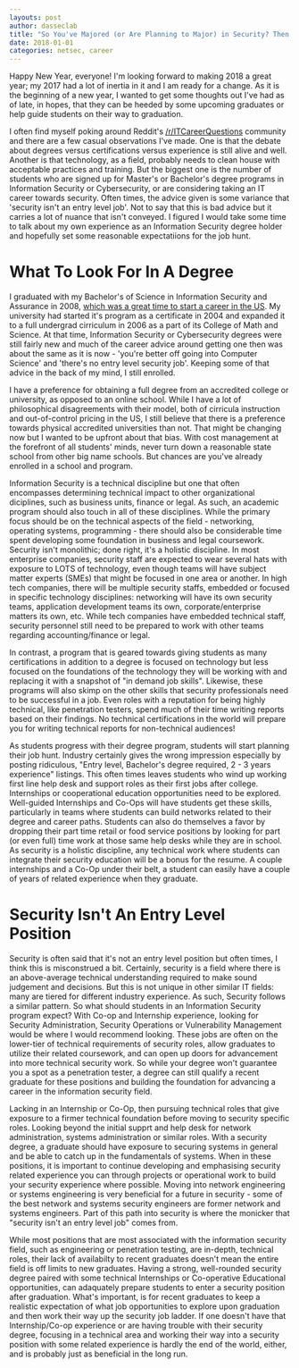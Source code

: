 ```yaml
---
layouts: post
author: dasseclab
title: "So You've Majored (or Are Planning to Major) in Security? Then What?"
date: 2018-01-01
categories: netsec, career
---
```

Happy New Year, everyone! I'm looking forward to making 2018 a great year; my 2017 had a lot of inertia in it and I am ready for a change. As it is the beginning of a new year, I wanted to get some thoughts out I've had as of late, in hopes, that they can be heeded by some upcoming graduates or help guide students on their way to graduation.

I often find myself poking around Reddit's [/r/ITCareerQuestions](https://www.reddit.com/r/ITCareerQuestions/) community and there are a few casual observations I've made. One is that the debate about degrees versus certifications versus experience is still alive and well. Another is that technology, as a field, probably needs to clean house with acceptable practices and training. But the biggest one is the number of students who are signed up for Master's or Bachelor's degree programs in Information Security or Cybersecurity, or are considering taking an IT career towards security. Often times, the advice given is some variance that 'security isn't an entry level job'. Not to say that this is bad advice but it carries a lot of nuance that isn't conveyed. I figured I would take some time to talk about my own experience as an Information Security degree holder and hopefully set some reasonable expectatiions for the job hunt.

# What To Look For In A Degree
I graduated with my Bachelor's of Science in Information Security and Assurance in 2008, [which was a great time to start a career in the US](https://en.wikipedia.org/wiki/Great_Recession). My university had started it's program as a certificate in 2004 and expanded it to a full undergrad cirriculum in 2006 as a part of its College of Math and Science. At that time, Information Security or Cybersecurity degrees were still fairly new and much of the career advice around getting one then was about the same as it is now - 'you're better off going into Computer Science' and 'there's no entry level security job'. Keeping some of that advice in the back of my mind, I still enrolled.

I have a preference for obtaining a full degree from an accredited college or university, as opposed to an online school. While I have a lot of philosophical disagreements with their model, both of cirricula instruction and out-of-control pricing in the US, I still believe that there is a preference towards physical accredited universities than not. That might be changing now but I wanted to be upfront about that bias. With cost management at the forefront of all students' minds, never turn down a reasonable state school from other big name schools. But chances are you've already enrolled in a school and program.

Information Security is a technical discipline but one that often encompasses determining technical impact to other organizational diciplines, such as business units, finance or legal. As such, an academic program should also touch in all of these disciplines. While the primary focus should be on the technical aspects of the field - networking, operating systems, programming - there should also be considerable time spent developing some foundation in business and legal coursework. Security isn't monolithic; done right, it's a holistic discipline. In most enterprise companies, security staff are expected to wear several hats with exposure to LOTS of technology, even though teams will have subject matter experts (SMEs) that might be focused in one area or another. In high tech companies, there will be multiple security staffs, embedded or focused in specific technology disciplines: networking will have its own security teams, application development teams its own, corporate/enterprise matters its own, etc. While tech companies have embedded technical staff, security personnel still need to be prepared to work with other teams regarding accounting/finance or legal.

In contrast, a program that is geared towards giving students as many certifications in addition to a degree is focused on technology but less focused on the foundations of the technology they will be working with and replacing it with a snapshot of "in demand job skills". Likewise, these programs will also skimp on the other skills that security professionals need to be successful in a job. Even roles with a reputation for being highly technical, like penetration testers, spend much of their time writing reports based on their findings. No technical certifications in the world will prepare you for writing technical reports for non-technical audiences!

As students progress with their degree program, students will start planning their job hunt. Industry certainly gives the wrong impression especially by posting ridiculous, "Entry level, Bachelor's degree required, 2 - 3 years experience" listings. This often times leaves students who wind up working first line help desk and support roles as their first jobs after college. Internships or cooperational education opportunities need to be explored. Well-guided Internships and Co-Ops will have students get these skills, particularly in teams where students can build networks related to their degree and career paths. Students can also do themselves a favor by dropping their part time retail or food service positions by looking for part (or even full) time work at those same help desks while they are in school. As security is a holistic discipline, any technical work where students can integrate their security education will be a bonus for the resume. A couple internships and a Co-Op under their belt, a student can easily have a couple of years of related experience when they graduate.

# Security Isn't An Entry Level Position
Security is often said that it's not an entry level position but often times, I think this is misconstrued a bit. Certainly, security is a field where there is an above-average technical understanding required to make sound judgement and decisions. But this is not unique in other similar IT fields: many are tiered for different industry experience. As such, Security follows a similar pattern. So what should students in an Information Security program expect? With Co-op and Internship experience, looking for Security Administration, Security Operations or Vulnerability Management would be where I would recommend looking. These jobs are often on the lower-tier of technical requirements of security roles, allow graduates to utilize their related coursework, and can open up doors for advancement into more technical security work. So while your degree won't guarantee you a spot as a penetration tester, a degree can still qualify a recent graduate for these positions and building the foundation for advancing a career in the information security field.

Lacking in an Internship or Co-Op, then pursuing technical roles that give exposure to a firmer technical foundation before moving to security specific roles. Looking beyond the initial supprt and help desk for network administration, systems administration or similar roles. With a security degree, a graduate should have exposure to securing systems in general and be able to catch up in the fundamentals of systems. When in these positions, it is important to continue developing and emphasising security related experience you can through projects or operational work to build your security experience where possible. Moving into network engineering or systems engineering is very beneficial for a future in security - some of the best network and systems security engineers are former network and systems engineers. Part of this path into security is where the monicker that "security isn't an entry level job" comes from.

While most positions that are most associated with the information security field, such as engineering or penetration testing, are in-depth, technical roles, their lack of availabilty to recent graduates doesn't mean the entire field is off limits to new graduates. Having a strong, well-rounded security degree paired with some technical Internships or Co-operative Educational opportunities, can adaquately prepare students to enter a security position after graduation. What's important, is for recent graduates to keep a realistic expectation of what job opportunities to explore upon graduation and then work their way up the security job ladder. If one doesn't have that Internship/Co-op experience or are having trouble with their security degree, focusing in a technical area and working their way into a security position with some related experience is hardly the end of the world, either, and is probably just as beneficial in the long run.